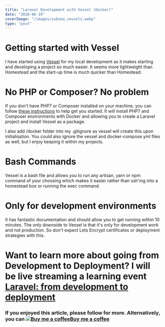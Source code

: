 ```yaml
---
title: "Laravel Development with Vessel (Docker)"
date: "2018-06-19"
coverImage: "/images/subsea_vessels.webp"
type: "post"
---
```


# Getting started with Vessel

I have started using [Vessel](https://vessel.shippingdocker.com/) for my local development as it makes starting and developing a project so much easier. It seems more lightweight than Homestead and the start-up time is much quicker than Homestead.

# No PHP or Composer? No problem

If you don't have PHP7 or Composer installed on your machine, you can follow [these instructions](https://vessel.shippingdocker.com/docs/common-issues/#catch22) to help get you started. It will install PHP7 and Composer environments with Docker and allowing you to create a Laravel project and install Vessel as a package.

I also add /docker folder into my .gitignore as vessel will create this upon initialisation. You could also ignore the vessel and docker-compose.yml files as well, but I enjoy keeping it within my projects.

# Bash Commands

Vessel is a bash file and allows you to run any artisan, yarn or npm command of your choosing which makes it easier rather than ssh'ing into a homestead box or running the exec command.

# Only for development environments

It has fantastic documentation and should allow you to get running within 10 minutes. The only downside to Vessel is that it's only for development work and not production. So don't expect Lets Encrypt certificates or deployment strategies with this.

# Want to learn more about going from Development to Deployment? I will be live streaming a learning event [Laravel: from development to deployment](/dev-to-deploy)

### If you enjoyed this article, please follow for more. Alternatively, you can [![Buy me a coffee](https://www.buymeacoffee.com/assets/img/BMC-btn-logo.svg)Buy me a coffee](https://www.buymeacoffee.com/michaelbrooks)
